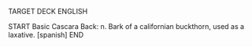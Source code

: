 TARGET DECK
ENGLISH

START
Basic
Cascara
Back: n. Bark of a californian buckthorn, used as a laxative. [spanish]
END
